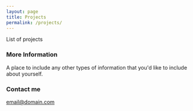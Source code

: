 ```yaml
---
layout: page
title: Projects
permalink: /projects/
---
```


List of projects

### More Information

A place to include any other types of information that you'd like to include about yourself.

### Contact me

[email@domain.com](mailto:email@domain.com)
